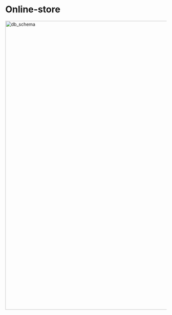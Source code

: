 # Online-store

<img width="902" alt="db_schema" src="https://user-images.githubusercontent.com/58516932/163846862-a6cef193-db7b-4b17-8685-68255dca20fb.png">
